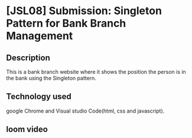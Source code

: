 # [JSL08] Submission: Singleton Pattern for Bank Branch Management

## Description
This is a bank branch website where it shows the position the person is in the bank using the Singleton pattern.
## Technology used
google Chrome and Visual studio Code(html, css and javascript).

## loom video
